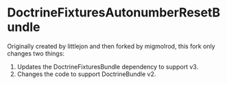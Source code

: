 DoctrineFixturesAutonumberResetBundle
=====================================
Originally created by littlejon and then forked by migmolrod, this fork only changes two things:
1. Updates the DoctrineFixturesBundle dependency to support v3.
2. Changes the code to support DoctrineBundle v2.

